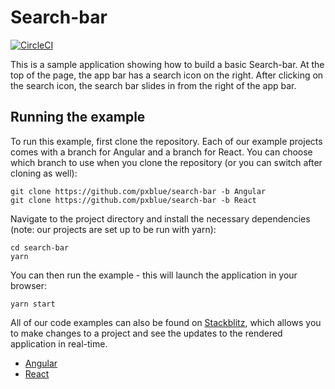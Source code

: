 # Search-bar
[![CircleCI](https://circleci.com/gh/pxblue/search-bar/tree/react.svg?style=shield)](https://circleci.com/gh/pxblue/search-bar/tree/react)

This is a sample application showing how to build a basic Search-bar. At the top of the page, the app bar has a search icon on the right. After clicking on the search icon, the search bar slides in from the right of the app bar.

## Running the example
To run this example, first clone the repository. Each of our example projects comes with a branch for Angular and a branch for React. You can choose which branch to use when you clone the repository (or you can switch after cloning as well):

```
git clone https://github.com/pxblue/search-bar -b Angular
git clone https://github.com/pxblue/search-bar -b React
```

Navigate to the project directory and install the necessary dependencies (note: our projects are set up to be run with yarn):

```
cd search-bar
yarn
```

You can then run the example - this will launch the application in your browser:
```
yarn start
```

All of our code examples can also be found on [Stackblitz](http://www.stackblitz.com/@px-blue), which allows you to make changes to a project and see the updates to the rendered application in real-time.
- [Angular](https://stackblitz.com/edit/pxblue-search-bar-angular)
- [React](https://stackblitz.com/edit/pxblue-search-bar-react)
